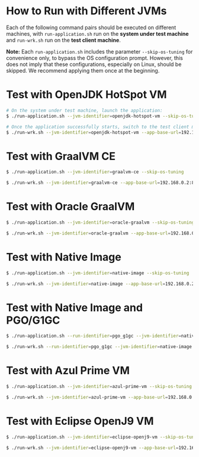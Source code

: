 # How to Run with Different JVMs

Each of the following command pairs should be executed on different machines, with `run-application.sh` run on the **system under test machine** and `run-wrk.sh` run on the **test client machine**.

**Note:** Each `run-application.sh` includes the parameter `--skip-os-tuning` for convenience only, to bypass the OS configuration prompt. However, this does not imply that these configurations, especially on Linux, should be skipped. We recommend applying them once at the beginning.

# Test with OpenJDK HotSpot VM
```bash
# On the system under test machine, launch the application:
$ ./run-application.sh --jvm-identifier=openjdk-hotspot-vm --skip-os-tuning

# Once the application successfully starts, switch to the test client machine and execute the following command:
$ ./run-wrk.sh --jvm-identifier=openjdk-hotspot-vm --app-base-url=192.168.0.2:8080
```

# Test with GraalVM CE
```bash
$ ./run-application.sh --jvm-identifier=graalvm-ce --skip-os-tuning

$ ./run-wrk.sh --jvm-identifier=graalvm-ce --app-base-url=192.168.0.2:8080
```

# Test with Oracle GraalVM
```bash
$ ./run-application.sh --jvm-identifier=oracle-graalvm --skip-os-tuning

$ ./run-wrk.sh --jvm-identifier=oracle-graalvm --app-base-url=192.168.0.2:8080
```

# Test with Native Image
```bash
$ ./run-application.sh --jvm-identifier=native-image --skip-os-tuning

$ ./run-wrk.sh --jvm-identifier=native-image --app-base-url=192.168.0.2:8080
```

# Test with Native Image and PGO/G1GC
```bash
$ ./run-application.sh --run-identifier=pgo_g1gc --jvm-identifier=native-image --enable-pgo-g1gc --skip-os-tuning

$ ./run-wrk.sh --run-identifier=pgo_g1gc --jvm-identifier=native-image --app-base-url=192.168.0.2:8080
```

# Test with Azul Prime VM
```bash
$ ./run-application.sh --jvm-identifier=azul-prime-vm --skip-os-tuning

$ ./run-wrk.sh --jvm-identifier=azul-prime-vm --app-base-url=192.168.0.2:8080
```

# Test with Eclipse OpenJ9 VM
```bash
$ ./run-application.sh --jvm-identifier=eclipse-openj9-vm --skip-os-tuning

$ ./run-wrk.sh --jvm-identifier=eclipse-openj9-vm --app-base-url=192.168.0.2:8080
```